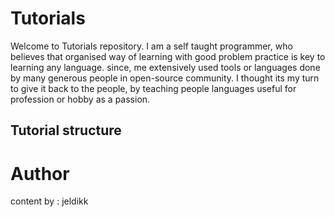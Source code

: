# Tutorials

Welcome to Tutorials repository. I am a self taught programmer, who believes that organised way of learning with good problem practice is key to learning any language. since, me extensively used tools or languages done by many generous people in open-source community. I thought its my turn to give it back to the people, by teaching people languages useful for profession or hobby as a passion.

## Tutorial structure


# Author

content by : jeldikk

